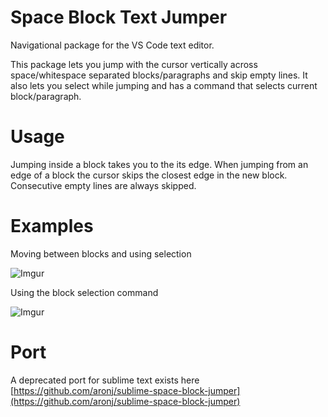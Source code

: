 # Space Block Text Jumper

Navigational package for the VS Code text editor.

This package lets you jump with the cursor vertically across space/whitespace separated blocks/paragraphs and skip empty lines. It also lets you select while jumping and has a command that selects current block/paragraph.

# Usage

Jumping inside a block takes you to the its edge. When jumping from an edge of a block the cursor skips the closest edge in the new block. Consecutive empty lines are always skipped.

# Examples

Moving between blocks and using selection

![Imgur](https://imgur.com/75gEEQk.gif)

Using the block selection command

![Imgur](https://imgur.com/b5vOWdZ.gif)

# Port

A deprecated port for sublime text exists here [https://github.com/aronj/sublime-space-block-jumper](https://github.com/aronj/sublime-space-block-jumper)
